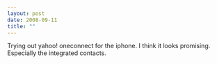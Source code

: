 ```yaml
---
layout: post
date: 2008-09-11
title: ""
---
```

Trying out yahoo! oneconnect for the iphone. I think it looks promising. Especially the integrated contacts.